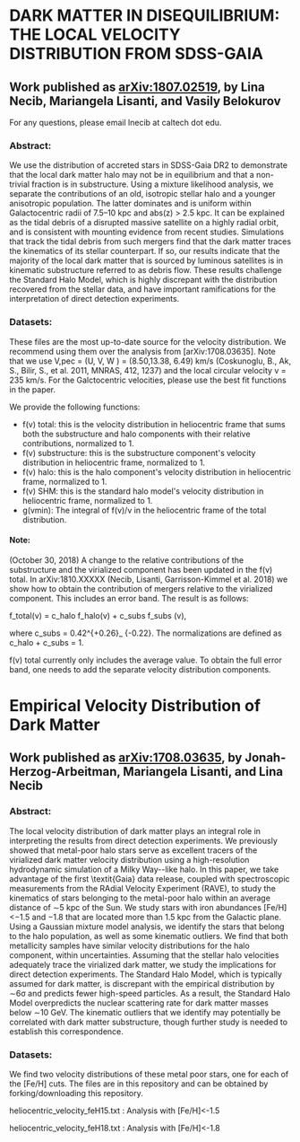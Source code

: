 # DARK MATTER IN DISEQUILIBRIUM: THE LOCAL VELOCITY DISTRIBUTION FROM SDSS-GAIA
## Work published as [arXiv:1807.02519](https://arxiv.org/abs/1807.02519), by Lina Necib, Mariangela Lisanti, and Vasily Belokurov

For any questions, please email lnecib at caltech dot edu. 

### Abstract:

We use the distribution of accreted stars in SDSS-Gaia DR2 to demonstrate that the local dark matter halo may not be in equilibrium and that a non-trivial fraction is in substructure. Using a mixture likelihood analysis, we separate the contributions of an old, isotropic stellar halo and a younger anisotropic population. The latter dominates and is uniform within Galactocentric radii of 7.5–10 kpc and abs(z) > 2.5 kpc. It can be explained as the tidal debris of a disrupted massive satellite on a highly radial orbit, and is consistent with mounting evidence from recent studies. Simulations that track the tidal debris from such mergers find that the dark matter traces the kinematics of its stellar counterpart. If so, our results indicate that the majority of the local dark matter that is sourced by luminous satellites is in kinematic substructure referred to as debris flow. These results challenge the Standard Halo Model, which is highly discrepant with the distribution recovered from the stellar data, and have important ramifications for the interpretation of direct detection experiments.

### Datasets:

These files are the most up-to-date source for the velocity distribution. We recommend using them over the analysis from [arXiv:1708.03635]. Note that we use V,pec = (U, V, W ) = (8.50,13.38, 6.49) km/s (Coskunoglu, B., Ak, S., Bilir, S., et al. 2011, MNRAS, 412, 1237) and the local circular velocity v = 235 km/s. For the Galctocentric velocities, please use the best fit functions in the paper.

We provide the following functions:
* f(v) total: this is the velocity distribution in heliocentric frame that sums both the substructure and halo components with their relative contributions, normalized to 1.
* f(v) substructure: this is the substructure component's velocity distribution in heliocentric frame, normalized to 1.
* f(v) halo: this is the halo component's velocity distribution in heliocentric frame, normalized to 1.
* f(v) SHM: this is the standard halo model's velocity distribution in heliocentric frame, normalized to 1.
* g(vmin): The integral of f(v)/v in the heliocentric frame of the total distribution.

#### Note:
(October 30, 2018) 
A change to the relative contributions of the substructure and the virialized component has been updated in the f(v) total. In arXiv:1810.XXXXX (Necib, Lisanti, Garrisson-Kimmel et al. 2018) we show how to obtain the contribution of mergers relative to the virialized component. This includes an error band. The result is as follows:

f_total(v) = c_halo f_halo(v) +   c_subs f_subs (v),

where c_subs = 0.42^{+0.26}_ {-0.22}. The normalizations are defined as c_halo + c_subs = 1. 

f(v) total currently only includes the average value. To obtain the full error band, one needs to add the separate velocity distribution components.







# Empirical Velocity Distribution of Dark Matter
## Work published as [arXiv:1708.03635](https://arxiv.org/abs/1708.03635), by Jonah-Herzog-Arbeitman, Mariangela Lisanti, and Lina Necib

### Abstract:
The local velocity distribution of dark matter plays an integral role in interpreting the results from direct detection experiments. We previously showed that metal-poor halo stars serve as excellent tracers of the virialized dark matter velocity distribution using a high-resolution hydrodynamic simulation of a Milky Way--like halo. In this paper, we take advantage of the first \textit{Gaia} data release, coupled with spectroscopic measurements from the RAdial Velocity Experiment (RAVE), to study the kinematics of stars belonging to the metal-poor halo within an average distance of ∼5 kpc of the Sun. We study stars with iron abundances \[Fe/H\] <−1.5 and −1.8 that are located more than 1.5 kpc from the Galactic plane. Using a Gaussian mixture model analysis, we identify the stars that belong to the halo population, as well as some kinematic outliers. We find that both metallicity samples have similar velocity distributions for the halo component, within uncertainties. Assuming that the stellar halo velocities adequately trace the virialized dark matter, we study the implications for direct detection experiments. The Standard Halo Model, which is typically assumed for dark matter, is discrepant with the empirical distribution by ∼6σ and predicts fewer high-speed particles. As a result, the Standard Halo Model overpredicts the nuclear scattering rate for dark matter masses below ∼10 GeV. The kinematic outliers that we identify may potentially be correlated with dark matter substructure, though further study is needed to establish this correspondence. 


### Datasets:

We find two velocity distributions of these metal poor stars, one for each of the \[Fe/H\] cuts. The files are in this repository and can be obtained by forking/downloading this repository.

heliocentric_velocity_feH15.txt : Analysis with [Fe/H]<-1.5

heliocentric_velocity_feH18.txt : Analysis with [Fe/H]<-1.8
